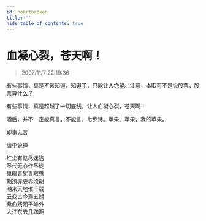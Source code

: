 ```yaml
---
id: heartbroken
title: ''
hide_table_of_contents: true
---
```


# 血凝心裂，苍天啊！

> 2007/11/7 22:19:36

<div style={{fontSize: '18px', fontWeight: 'normal', textAlign: 'left', lineHeight: '120%'}}>

有些事情，真是不该知道，知道了，只能让人绝望。注意，本ID可不是说股票，股票算什么？
 
有些事情，真是超越了一切底线，让人血凝心裂，苍天啊！
 
酒后，并不一定能真言。不能言，七步诗。苹果、苹果，我的苹果。
</div>

<div style={{fontSize: '56px', fontWeight: '500', textAlign: 'center', lineHeight: '150%'}}>

即事无言
</div>

<div style={{fontSize: '32px', fontWeight: '500', textAlign: 'center', lineHeight: '100%'}}>

缠中说禅
</div>
 
<div style={{fontSize: '32px', fontWeight: '500', textAlign: 'center', lineHeight: '180%'}}>

红尘有路尽迷途<br/>
圣代无心作圣徒<br/>
鬼眼青犹青眼鬼<br/>
胡须赤更赤须胡<br/>
潮来天地谁千载<br/>
云变古今焉五湖<br/>
紫血残阳平岭外<br/>
大江东去几踟蹰
</div>